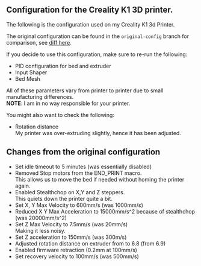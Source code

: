 ## Configuration for the Creality K1 3D printer.
The following is the configuration used on my Creality K1 3d Printer.

The original configuration can be found in the `original-config` branch for comparison, see [diff here](https://github.com/husjon/creality-k1/compare/original-config...main?diff=split).


If you decide to use this configuration, make sure to re-run the following:
* PID configuration for bed and extruder
* Input Shaper
* Bed Mesh

All of these parameters vary from printer to printer due to small manufacturing differences.  
**NOTE**: I am in no way responsible for your printer.

You might also want to check the following:
* Rotation distance  
  My printer was over-extruding slightly, hence it has been adjusted.


## Changes from the original configuration
* Set idle timeout to 5 minutes (was essentially disabled)
* Removed Stop motors from the END_PRINT macro.  
  This allows us to move the bed if needed without homing the printer again.
* Enabled Stealthchop on X,Y and Z steppers.  
  This quiets down the printer quite a bit.
* Set X, Y Max Velocity to 600mm/s (was 1000mm/s)
* Reduced X Y Max Acceleration to 15000mm/s^2 because of stealthchop (was 20000mm/s^2)
* Set Z Max Velocity to 7.5mm/s (was 20mm/s)  
  Making it less noisy.
* Set Z acceleration to 150mm/s (was 300m/s)
* Adjusted rotation distance on extruder from to 6.8 (from 6.9)
* Enabled firmware retraction (0.2mm at 100mm/s)
* Set recovery velocity to 100mm/s (was 500mm/s)
